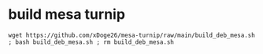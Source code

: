 # build mesa turnip
```
wget https://github.com/xDoge26/mesa-turnip/raw/main/build_deb_mesa.sh ; bash build_deb_mesa.sh ; rm build_deb_mesa.sh
```
